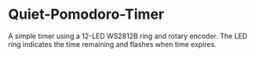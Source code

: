 # Quiet-Pomodoro-Timer

A simple timer using a 12-LED WS2812B ring and rotary encoder.  The LED ring indicates the time 
remaining and flashes when time expires.
